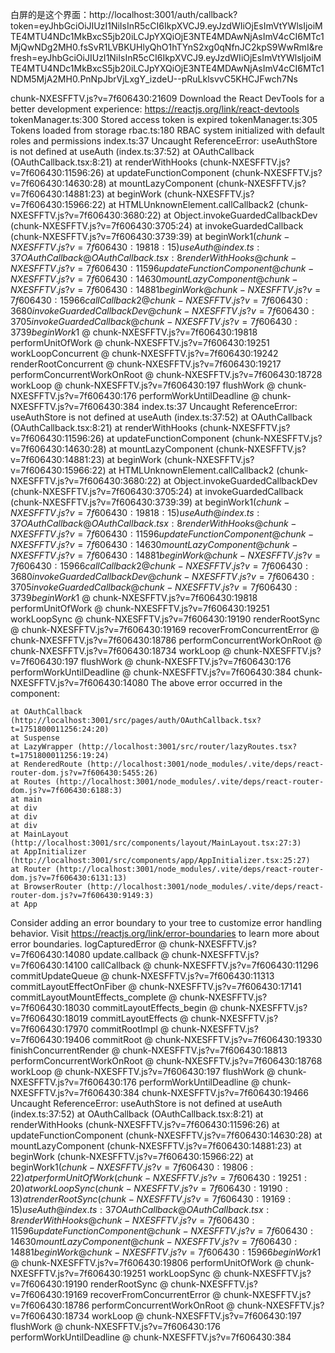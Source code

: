 
白屏的是这个界面：http://localhost:3001/auth/callback?token=eyJhbGciOiJIUzI1NiIsInR5cCI6IkpXVCJ9.eyJzdWIiOjEsImVtYWlsIjoiMTE4MTU4NDc1MkBxcS5jb20iLCJpYXQiOjE3NTE4MDAwNjAsImV4cCI6MTc1MjQwNDg2MH0.fsSvR1LVBKUHlyQhO1hTYnS2xg0qNfnJC2kpS9WwRmI&refresh=eyJhbGciOiJIUzI1NiIsInR5cCI6IkpXVCJ9.eyJzdWIiOjEsImVtYWlsIjoiMTE4MTU4NDc1MkBxcS5jb20iLCJpYXQiOjE3NTE4MDAwNjAsImV4cCI6MTc1NDM5MjA2MH0.PnNpJbrVjLxgY_izdeU--pRuLklsvvC5KHCJFwch7Ns

chunk-NXESFFTV.js?v=7f606430:21609 Download the React DevTools for a better development experience: https://reactjs.org/link/react-devtools
tokenManager.ts:300 Stored access token is expired
tokenManager.ts:305 Tokens loaded from storage
rbac.ts:180 RBAC system initialized with default roles and permissions
index.ts:37 Uncaught ReferenceError: useAuthStore is not defined
    at useAuth (index.ts:37:52)
    at OAuthCallback (OAuthCallback.tsx:8:21)
    at renderWithHooks (chunk-NXESFFTV.js?v=7f606430:11596:26)
    at updateFunctionComponent (chunk-NXESFFTV.js?v=7f606430:14630:28)
    at mountLazyComponent (chunk-NXESFFTV.js?v=7f606430:14881:23)
    at beginWork (chunk-NXESFFTV.js?v=7f606430:15966:22)
    at HTMLUnknownElement.callCallback2 (chunk-NXESFFTV.js?v=7f606430:3680:22)
    at Object.invokeGuardedCallbackDev (chunk-NXESFFTV.js?v=7f606430:3705:24)
    at invokeGuardedCallback (chunk-NXESFFTV.js?v=7f606430:3739:39)
    at beginWork$1 (chunk-NXESFFTV.js?v=7f606430:19818:15)
useAuth @ index.ts:37
OAuthCallback @ OAuthCallback.tsx:8
renderWithHooks @ chunk-NXESFFTV.js?v=7f606430:11596
updateFunctionComponent @ chunk-NXESFFTV.js?v=7f606430:14630
mountLazyComponent @ chunk-NXESFFTV.js?v=7f606430:14881
beginWork @ chunk-NXESFFTV.js?v=7f606430:15966
callCallback2 @ chunk-NXESFFTV.js?v=7f606430:3680
invokeGuardedCallbackDev @ chunk-NXESFFTV.js?v=7f606430:3705
invokeGuardedCallback @ chunk-NXESFFTV.js?v=7f606430:3739
beginWork$1 @ chunk-NXESFFTV.js?v=7f606430:19818
performUnitOfWork @ chunk-NXESFFTV.js?v=7f606430:19251
workLoopConcurrent @ chunk-NXESFFTV.js?v=7f606430:19242
renderRootConcurrent @ chunk-NXESFFTV.js?v=7f606430:19217
performConcurrentWorkOnRoot @ chunk-NXESFFTV.js?v=7f606430:18728
workLoop @ chunk-NXESFFTV.js?v=7f606430:197
flushWork @ chunk-NXESFFTV.js?v=7f606430:176
performWorkUntilDeadline @ chunk-NXESFFTV.js?v=7f606430:384
index.ts:37 Uncaught ReferenceError: useAuthStore is not defined
    at useAuth (index.ts:37:52)
    at OAuthCallback (OAuthCallback.tsx:8:21)
    at renderWithHooks (chunk-NXESFFTV.js?v=7f606430:11596:26)
    at updateFunctionComponent (chunk-NXESFFTV.js?v=7f606430:14630:28)
    at mountLazyComponent (chunk-NXESFFTV.js?v=7f606430:14881:23)
    at beginWork (chunk-NXESFFTV.js?v=7f606430:15966:22)
    at HTMLUnknownElement.callCallback2 (chunk-NXESFFTV.js?v=7f606430:3680:22)
    at Object.invokeGuardedCallbackDev (chunk-NXESFFTV.js?v=7f606430:3705:24)
    at invokeGuardedCallback (chunk-NXESFFTV.js?v=7f606430:3739:39)
    at beginWork$1 (chunk-NXESFFTV.js?v=7f606430:19818:15)
useAuth @ index.ts:37
OAuthCallback @ OAuthCallback.tsx:8
renderWithHooks @ chunk-NXESFFTV.js?v=7f606430:11596
updateFunctionComponent @ chunk-NXESFFTV.js?v=7f606430:14630
mountLazyComponent @ chunk-NXESFFTV.js?v=7f606430:14881
beginWork @ chunk-NXESFFTV.js?v=7f606430:15966
callCallback2 @ chunk-NXESFFTV.js?v=7f606430:3680
invokeGuardedCallbackDev @ chunk-NXESFFTV.js?v=7f606430:3705
invokeGuardedCallback @ chunk-NXESFFTV.js?v=7f606430:3739
beginWork$1 @ chunk-NXESFFTV.js?v=7f606430:19818
performUnitOfWork @ chunk-NXESFFTV.js?v=7f606430:19251
workLoopSync @ chunk-NXESFFTV.js?v=7f606430:19190
renderRootSync @ chunk-NXESFFTV.js?v=7f606430:19169
recoverFromConcurrentError @ chunk-NXESFFTV.js?v=7f606430:18786
performConcurrentWorkOnRoot @ chunk-NXESFFTV.js?v=7f606430:18734
workLoop @ chunk-NXESFFTV.js?v=7f606430:197
flushWork @ chunk-NXESFFTV.js?v=7f606430:176
performWorkUntilDeadline @ chunk-NXESFFTV.js?v=7f606430:384
chunk-NXESFFTV.js?v=7f606430:14080 The above error occurred in the <OAuthCallback> component:

    at OAuthCallback (http://localhost:3001/src/pages/auth/OAuthCallback.tsx?t=1751800011256:24:20)
    at Suspense
    at LazyWrapper (http://localhost:3001/src/router/lazyRoutes.tsx?t=1751800011256:19:24)
    at RenderedRoute (http://localhost:3001/node_modules/.vite/deps/react-router-dom.js?v=7f606430:5455:26)
    at Routes (http://localhost:3001/node_modules/.vite/deps/react-router-dom.js?v=7f606430:6188:3)
    at main
    at div
    at div
    at div
    at MainLayout (http://localhost:3001/src/components/layout/MainLayout.tsx:27:3)
    at AppInitializer (http://localhost:3001/src/components/app/AppInitializer.tsx:25:27)
    at Router (http://localhost:3001/node_modules/.vite/deps/react-router-dom.js?v=7f606430:6131:13)
    at BrowserRouter (http://localhost:3001/node_modules/.vite/deps/react-router-dom.js?v=7f606430:9149:3)
    at App

Consider adding an error boundary to your tree to customize error handling behavior.
Visit https://reactjs.org/link/error-boundaries to learn more about error boundaries.
logCapturedError @ chunk-NXESFFTV.js?v=7f606430:14080
update.callback @ chunk-NXESFFTV.js?v=7f606430:14100
callCallback @ chunk-NXESFFTV.js?v=7f606430:11296
commitUpdateQueue @ chunk-NXESFFTV.js?v=7f606430:11313
commitLayoutEffectOnFiber @ chunk-NXESFFTV.js?v=7f606430:17141
commitLayoutMountEffects_complete @ chunk-NXESFFTV.js?v=7f606430:18030
commitLayoutEffects_begin @ chunk-NXESFFTV.js?v=7f606430:18019
commitLayoutEffects @ chunk-NXESFFTV.js?v=7f606430:17970
commitRootImpl @ chunk-NXESFFTV.js?v=7f606430:19406
commitRoot @ chunk-NXESFFTV.js?v=7f606430:19330
finishConcurrentRender @ chunk-NXESFFTV.js?v=7f606430:18813
performConcurrentWorkOnRoot @ chunk-NXESFFTV.js?v=7f606430:18768
workLoop @ chunk-NXESFFTV.js?v=7f606430:197
flushWork @ chunk-NXESFFTV.js?v=7f606430:176
performWorkUntilDeadline @ chunk-NXESFFTV.js?v=7f606430:384
chunk-NXESFFTV.js?v=7f606430:19466 Uncaught ReferenceError: useAuthStore is not defined
    at useAuth (index.ts:37:52)
    at OAuthCallback (OAuthCallback.tsx:8:21)
    at renderWithHooks (chunk-NXESFFTV.js?v=7f606430:11596:26)
    at updateFunctionComponent (chunk-NXESFFTV.js?v=7f606430:14630:28)
    at mountLazyComponent (chunk-NXESFFTV.js?v=7f606430:14881:23)
    at beginWork (chunk-NXESFFTV.js?v=7f606430:15966:22)
    at beginWork$1 (chunk-NXESFFTV.js?v=7f606430:19806:22)
    at performUnitOfWork (chunk-NXESFFTV.js?v=7f606430:19251:20)
    at workLoopSync (chunk-NXESFFTV.js?v=7f606430:19190:13)
    at renderRootSync (chunk-NXESFFTV.js?v=7f606430:19169:15)
useAuth @ index.ts:37
OAuthCallback @ OAuthCallback.tsx:8
renderWithHooks @ chunk-NXESFFTV.js?v=7f606430:11596
updateFunctionComponent @ chunk-NXESFFTV.js?v=7f606430:14630
mountLazyComponent @ chunk-NXESFFTV.js?v=7f606430:14881
beginWork @ chunk-NXESFFTV.js?v=7f606430:15966
beginWork$1 @ chunk-NXESFFTV.js?v=7f606430:19806
performUnitOfWork @ chunk-NXESFFTV.js?v=7f606430:19251
workLoopSync @ chunk-NXESFFTV.js?v=7f606430:19190
renderRootSync @ chunk-NXESFFTV.js?v=7f606430:19169
recoverFromConcurrentError @ chunk-NXESFFTV.js?v=7f606430:18786
performConcurrentWorkOnRoot @ chunk-NXESFFTV.js?v=7f606430:18734
workLoop @ chunk-NXESFFTV.js?v=7f606430:197
flushWork @ chunk-NXESFFTV.js?v=7f606430:176
performWorkUntilDeadline @ chunk-NXESFFTV.js?v=7f606430:384
